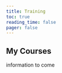 ```yaml
---
title: Training
toc: true
reading_time: false
pager: false
---
```


## My Courses
information to come
